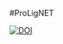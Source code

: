 #ProLigNET 

[![DOI](https://sandbox.zenodo.org/badge/300690533.svg)](https://sandbox.zenodo.org/badge/latestdoi/300690533)
